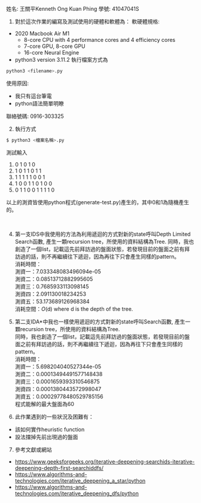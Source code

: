姓名: 王關平Kenneth Ong Kuan Phing 學號: 41047041S

1. 對於這次作業的編寫及測試使用的硬體和軟體為：
軟硬體規格:
- 2020 Macbook Air M1 
  - 8-core CPU with 4 perform­ance cores and 4 efficiency cores
  - 7-core GPU, 8-core GPU
  - 16-core Neural Engine
- python3 version 3.11.2
執行檔案方式為
```bash
python3 <filename>.py
```

使用原因:
- 我只有這台筆電
- python語法簡單明瞭

聯絡號碼: 0916-303325

2. 執行方式
```bash
$ python3 <檔案名稱>.py
```
測試輸入
1. 0 1 0 1 0
1. 1 0 1 1 0 1 1
1. 1 1 1 1 1 0 0 1
1. 1 0 0 1 1 0 1 0 0
1. 0 1 1 0 0 1 1 1 1 0

以上的測資皆使用python程式(generate-test.py)產生的，其中0和1為隨機產生的。

<div style="page-break-after: always; visibility: hidden"> 
\pagebreak 
</div>

4. 第一支IDS中我使用的方法為利用遞迴的方式對新的state呼叫Depth Limited Search函數, 產生一顆recursion tree，所使用的資料結構為Tree.
同時，我也創造了一個list，記載這先前拜訪過的盤面狀態，若發現目前的盤面之前有拜訪過的話，則不再繼續往下遞迴，因為再往下只會產生同樣的pattern。\
消耗時間：\
測資一：7.033348083496094e-05\
測資二：0.08513712882995605\
測資三：0.7685933113098145\
測資四：2.091130018234253\
測資五：53.173689126968384\
消耗空間：$O(\text{d})$ where d is the depth of the tree.

5. 第二支IDA*中我也一樣使用遞迴的方式對新的state呼叫Search函數, 產生一顆recursion tree，所使用的資料結構為Tree.\
同時，我也創造了一個list，記載這先前拜訪過的盤面狀態，若發現目前的盤面之前有拜訪過的話，則不再繼續往下遞迴，因為再往下只會產生同樣的pattern。\
消耗時間：\
測資一：5.698204040527344e-05\
測資二：0.00013494491577148438\
測資三：0.0001659393310546875\
測資四：0.0001380443572998047\
測資五：0.00029778480529785156\
程式能解的最大盤面為60

6. 此作業遇到的一些狀況及困難有：
- 該如何實作heuristic function
- 設法擋掉先前出現過的盤面

7. 參考文獻或網站
- https://www.geeksforgeeks.org/iterative-deepening-searchids-iterative-deepening-depth-first-searchiddfs/
- https://www.algorithms-and-technologies.com/iterative_deepening_a_star/python
- https://www.algorithms-and-technologies.com/iterative_deepening_dfs/python
